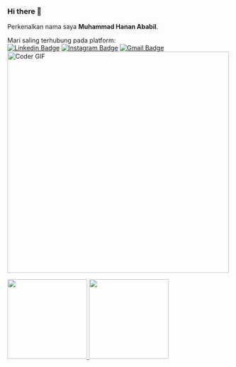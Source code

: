 ### Hi there 👋

Perkenalkan nama saya **Muhammad Hanan Ababil**.

Mari saling terhubung pada platform: <br>
[![Linkedin Badge](https://img.shields.io/badge/-MuhammadHananAbabil-blue?style=flat-square&logo=Linkedin&logoColor=white&link=https://www.linkedin.com/in/muhammad-hanan-ababil-638674231/)](https://www.linkedin.com/in/muhammad-hanan-ababil-638674231/)
[![Instagram Badge](https://img.shields.io/badge/-Mhmmd_Hanan-purple?style=flat-square&logo=instagram&logoColor=white&link=https://www.instagram.com/mhmmd_hanan/)](https://www.instagram.com/mhmmd_hanan/)
[![Gmail Badge](https://img.shields.io/badge/-hananababil07@gmail.com-c14438?style=flat-square&logo=Gmail&logoColor=white&link=mailto:hananababil07@gmail.com)](hananababil07@gmail.com)
<br>
    <img src="https://camo.githubusercontent.com/4a1373646ed18da95a6d86d4131e0f4ead0236fd/68747470733a2f2f6d656469612e67697068792e636f6d2f6d656469612f38333648694a633770677a7938694e58436e2f67697068792e676966" alt="Coder GIF" width="500">

<p align="left">
<a href="https://github.com/Hanan07-sys">
  <img height="180em" src="https://github-readme-stats-eight-theta.vercel.app/api?username=Hanan07-sys&show_icons=true&theme=algolia&include_all_commits=true&count_private=true"/>
  <img height="180em" src="https://github-readme-stats-eight-theta.vercel.app/api/top-langs/?username=Hanan07-sys&layout=compact&langs_count=100&theme=algolia"/>
</a>
</p>
